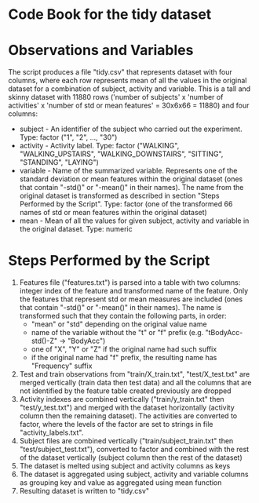Code Book for the tidy dataset
=============
# Observations and Variables
The script produces a file "tidy.csv" that represents dataset with four columns, where each row represents mean of all the values in the original dataset for a combination of subject, activity and variable. This is a tall and skinny dataset with 11880 rows ('number of subjects' x 'number of activities' x 'number of std or mean features' = 30x6x66 = 11880) and four columns:
* subject - An identifier of the subject who carried out the experiment. Type: factor ("1", "2", ..., "30")
* activity - Activity label. Type: factor ("WALKING", "WALKING_UPSTAIRS", "WALKING_DOWNSTAIRS", "SITTING", "STANDING", "LAYING")
* variable - Name of the summarized variable. Represents one of the standard deviation or mean features within the original dataset (ones that contain "-std()" or "-mean()" in their names). The name from the original dataset is transformed as described in section "Steps Performed by the Script". Type: factor (one of the transformed 66 names of std or mean features within the original dataset)
* mean - Mean of all the values for given subject, activity and variable in the original dataset. Type: numeric


# Steps Performed by the Script
1. Features file ("features.txt") is parsed into a table with two columns: integer index of the feature and transformed name of the feature. Only the features that represent std or mean measures are included (ones that contain "-std()" or "-mean()" in their names). The name is transformed such that they contain the following parts, in order:
	* "mean" or "std" depending on the original value name
	* name of the variable without the "t" or "f" prefix (e.g. "tBodyAcc-std()-Z" -> "BodyAcc")
	* one of "X", "Y" or "Z" if the original name had such suffix
	* if the original name had "f" prefix, the resulting name has "Frequency" suffix
2. Test and train observations from "train/X_train.txt", "test/X_test.txt" are merged vertically (train data then test data) and all the columns that are not identified by the feature table created previously are dropped
3.  Activity indexes are combined vertically ("train/y_train.txt" then "test/y_test.txt") and merged with the dataset horizontally (activity column then the remaining dataset). The activities are converted to factor, where the levels of the factor are set to strings in file "activity_labels.txt".
4. Subject files are combined vertically ("train/subject_train.txt" then "test/subject_test.txt"), converted to factor and combined with the rest of the dataset vertically (subject column then the rest of the dataset)
5. The dataset is melted using subject and activity columns as keys
6. The dataset is aggregated using subject, activity and variable columns as grouping key and value as aggregated using mean function
7. Resulting dataset is written to "tidy.csv"